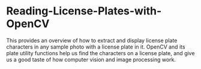 # Reading-License-Plates-with-OpenCV
This provides an overview of how to extract and display license plate characters in any sample photo with a license plate in it. OpenCV and its plate utility functions help us find the characters on a license plate, and give us a good taste of how computer vision and image processing work. 
